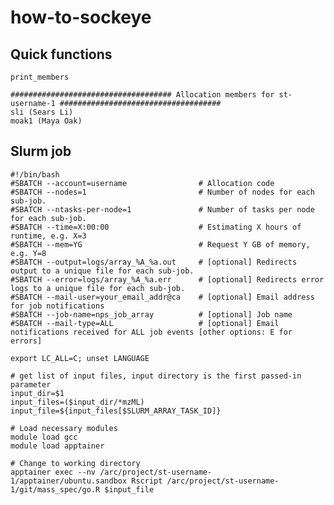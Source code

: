 # how-to-sockeye

## Quick functions

```print_members```


```
#################################### Allocation members for st-username-1 ####################################
sli (Sears Li) 
moak1 (Maya Oak)  
```

## Slurm job

```
#!/bin/bash
#SBATCH --account=username                # Allocation code
#SBATCH --nodes=1                         # Number of nodes for each sub-job.
#SBATCH --ntasks-per-node=1               # Number of tasks per node for each sub-job.
#SBATCH --time=X:00:00                    # Estimating X hours of runtime, e.g. X=3
#SBATCH --mem=YG                          # Request Y GB of memory, e.g. Y=8
#SBATCH --output=logs/array_%A_%a.out     # [optional] Redirects output to a unique file for each sub-job.
#SBATCH --error=logs/array_%A_%a.err      # [optional] Redirects error logs to a unique file for each sub-job.
#SBATCH --mail-user=your_email_addr@ca    # [optional] Email address for job notifications
#SBATCH --job-name=nps_job_array          # [optional] Job name
#SBATCH --mail-type=ALL                   # [optional] Email notifications received for ALL job events [other options: E for errors]

export LC_ALL=C; unset LANGUAGE

# get list of input files, input directory is the first passed-in parameter
input_dir=$1
input_files=($input_dir/*mzML)
input_file=${input_files[$SLURM_ARRAY_TASK_ID]}

# Load necessary modules
module load gcc
module load apptainer

# Change to working directory
apptainer exec --nv /arc/project/st-username-1/apptainer/ubuntu.sandbox Rscript /arc/project/st-username-1/git/mass_spec/go.R $input_file
```

